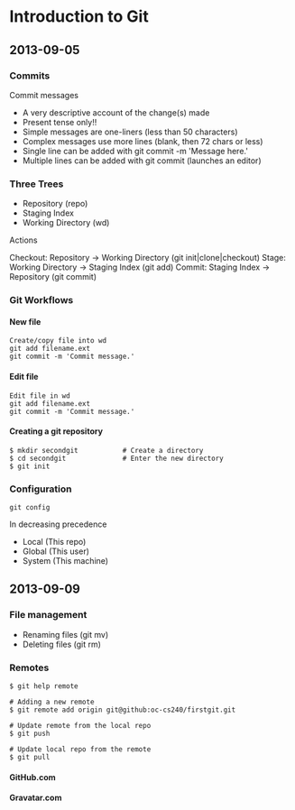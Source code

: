 Introduction to Git
===================

2013-09-05
----------

### Commits

Commit messages

* A very descriptive account of the change(s) made
* Present tense only!!
* Simple messages are one-liners (less than 50 characters)
* Complex messages use more lines (blank, then 72 chars or less)
* Single line can be added with git commit -m 'Message here.'
* Multiple lines can be added with git commit (launches an editor)

### Three Trees

* Repository (repo)
* Staging Index
* Working Directory (wd)

Actions

Checkout: Repository -> Working Directory (git init|clone|checkout)
Stage: Working Directory -> Staging Index (git add)
Commit: Staging Index -> Repository (git commit)

### Git Workflows

#### New file

    Create/copy file into wd
    git add filename.ext
    git commit -m 'Commit message.'

#### Edit file

    Edit file in wd
    git add filename.ext
    git commit -m 'Commit message.'

#### Creating a git repository

    $ mkdir secondgit           # Create a directory
    $ cd secondgit              # Enter the new directory
    $ git init

### Configuration

    git config

In decreasing precedence

* Local (This repo)
* Global (This user)
* System (This machine)

2013-09-09
----------

### File management

* Renaming files (git mv)
* Deleting files (git rm)

### Remotes

    $ git help remote

    # Adding a new remote
    $ git remote add origin git@github:oc-cs240/firstgit.git

    # Update remote from the local repo
    $ git push

    # Update local repo from the remote
    $ git pull

#### GitHub.com
#### Gravatar.com

